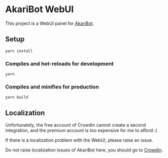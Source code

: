 # AkariBot WebUI

This project is a WebUI panel for [AkariBot](https://github.com/Teahouse-Studios/akari-bot).

## Setup

```
yarn install
```

### Compiles and hot-reloads for development

```
yarn
```

### Compiles and minifies for production

```
yarn build
```

## Localization

Unfortunately, the free account of Crowdin cannot create a second integration, and the premium account is too expensive for me to afford :(

If there is a localization problem with the WebUI, please raise an issue.

Do not raise localization issues of AkariBot here, you should go to [Crowdin](https://crowdin.com/project/akari-bot).
